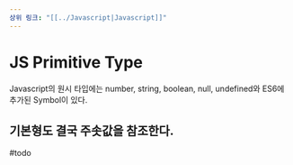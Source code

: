 ```yaml
---
상위 링크: "[[../Javascript|Javascript]]"
---
```

# JS Primitive Type
Javascript의 원시 타입에는 number, string, boolean, null, undefined와 ES6에 추가된 Symbol이 있다.

## 기본형도 결국 주솟값을 참조한다.
#todo 